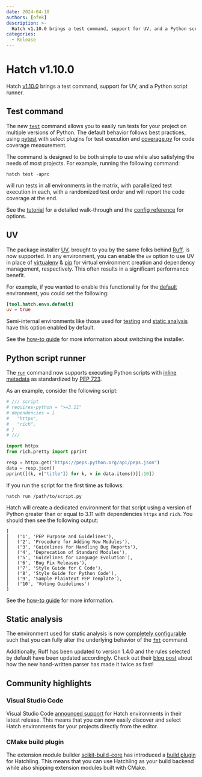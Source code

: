 ```yaml
---
date: 2024-04-18
authors: [ofek]
description: >-
  Hatch v1.10.0 brings a test command, support for UV, and a Python script runner.
categories:
  - Release
---
```


# Hatch v1.10.0

Hatch [v1.10.0](https://github.com/pypa/hatch/releases/tag/hatch-v1.10.0) brings a test command, support for UV, and a Python script runner.

<!-- more -->

## Test command

The new [`test`](../../cli/reference.md#hatch-test) command allows you to easily run tests for your project on multiple versions of Python. The default behavior follows best practices, using [pytest](https://github.com/pytest-dev/pytest) with select plugins for test execution and [coverage.py](https://github.com/nedbat/coveragepy) for code coverage measurement.

The command is designed to be both simple to use while also satisfying the needs of most projects. For example, running the following command:

```
hatch test -aprc
```

will run tests in all environments in the matrix, with parallelized test execution in each, with a randomized test order and will report the code coverage at the end.

See the [tutorial](../../tutorials/testing/overview.md) for a detailed walk-through and the [config reference](../../config/internal/testing.md) for options.

## UV

The package installer [UV](https://github.com/astral-sh/uv), brought to you by the same folks behind [Ruff](https://github.com/astral-sh/ruff), is now supported. In any environment, you can enable the `uv` option to use UV in place of [virtualenv](https://github.com/pypa/virtualenv) & [pip](https://github.com/pypa/pip) for virtual environment creation and dependency management, respectively. This often results in a significant performance benefit.

For example, if you wanted to enable this functionality for the [default](../../config/environment/overview.md#inheritance) environment, you could set the following:

```toml config-example
[tool.hatch.envs.default]
uv = true
```

Semi-internal environments like those used for [testing](../../config/internal/testing.md) and [static analysis](../../config/internal/static-analysis.md) have this option enabled by default.

See the [how-to guide](../../how-to/environment/select-installer.md) for more information about switching the installer.

## Python script runner

The [`run`](../../cli/reference.md#hatch-run) command now supports executing Python scripts with [inline metadata](https://packaging.python.org/en/latest/specifications/inline-script-metadata/) as standardized by [PEP 723](https://peps.python.org/pep-0723/).

As an example, consider the following script:

```python tab="script.py"
# /// script
# requires-python = ">=3.11"
# dependencies = [
#   "httpx",
#   "rich",
# ]
# ///

import httpx
from rich.pretty import pprint

resp = httpx.get("https://peps.python.org/api/peps.json")
data = resp.json()
pprint([(k, v["title"]) for k, v in data.items()][:10])
```

If you run the script for the first time as follows:

```
hatch run /path/to/script.py
```

Hatch will create a dedicated environment for that script using a version of Python greater than or equal to 3.11 with dependencies `httpx` and `rich`. You should then see the following output:

```
[
│   ('1', 'PEP Purpose and Guidelines'),
│   ('2', 'Procedure for Adding New Modules'),
│   ('3', 'Guidelines for Handling Bug Reports'),
│   ('4', 'Deprecation of Standard Modules'),
│   ('5', 'Guidelines for Language Evolution'),
│   ('6', 'Bug Fix Releases'),
│   ('7', 'Style Guide for C Code'),
│   ('8', 'Style Guide for Python Code'),
│   ('9', 'Sample Plaintext PEP Template'),
│   ('10', 'Voting Guidelines')
]
```

See the [how-to guide](../../how-to/run/python-scripts.md) for more information.

## Static analysis

The environment used for static analysis is now [completely configurable](../../config/internal/static-analysis.md#customize-behavior) such that you can fully alter the underlying behavior of the [`fmt`](../../cli/reference.md#hatch-fmt) command.

Additionally, Ruff has been updated to version 1.4.0 and the rules selected by default have been updated accordingly. Check out their [blog post](https://astral.sh/blog/ruff-v0.4.0) about how the new hand-written parser has made it twice as fast!

## Community highlights

### Visual Studio Code

Visual Studio Code [announced support](https://code.visualstudio.com/updates/v1_88#_hatch-environment-discovery) for Hatch environments in their latest release. This means that you can now easily discover and select Hatch environments for your projects directly from the editor.

### CMake build plugin

The extension module builder [scikit-build-core](https://github.com/scikit-build/scikit-build-core) has introduced a [build plugin](https://scikit-build-core.readthedocs.io/en/latest/plugins/hatchling.html) for Hatchling. This means that you can use Hatchling as your build backend while also shipping extension modules built with CMake.
